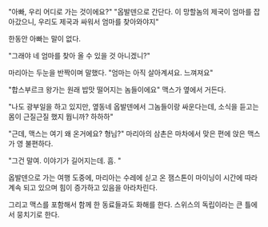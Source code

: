 "아빠, 우리 어디로 가는 것이에요?"
"옵발덴으로 간단다. 이 망할놈의 제국이 엄마를 잡아갔으니, 우리도 제국과 싸워서 엄마를 찾아와야지"

한동안 아빠는 말이 없다.

"그래야 네 엄마를 찾아 올 수 있을 것 아니겠니?"

마리아는 두눈을 반짝이며 말했다.
"엄마는 아직 살아계셔요. 느껴져요"

"합스부르크 왕가는 원래 밥맛 떨어지는 놈들이에요"
맥스가 옆에서 거든다.

"나도 광부일을 하고 있지만, 옆동네 옵발덴에서 그놈들이랑 싸운다는데, 소식을 듣고는 몸이 근질근질 했지 뭡니까? 하하하"

"근데, 맥스는 여기 왜 온거에요? 형님?"
마리아의 삼촌은 마차에서 맞은 편에 앉은 맥스가 영 불편하다.

"그건 말여. 이야기가 길어지는데. 흠. "

옵발덴으로 가는 여행 도중에, 마리아는 수레에 싣고 온 잼스톤이 마이닝이 시간에 따라 계속 되고 있으며 힘이 증가하고 있음을 아라차린다.

그리고 맥스를 포함해서 함께 한 동료들과도 화해를 한다. 스위스의 독립이라는 큰 틀에서 뭉치기로 한다.
